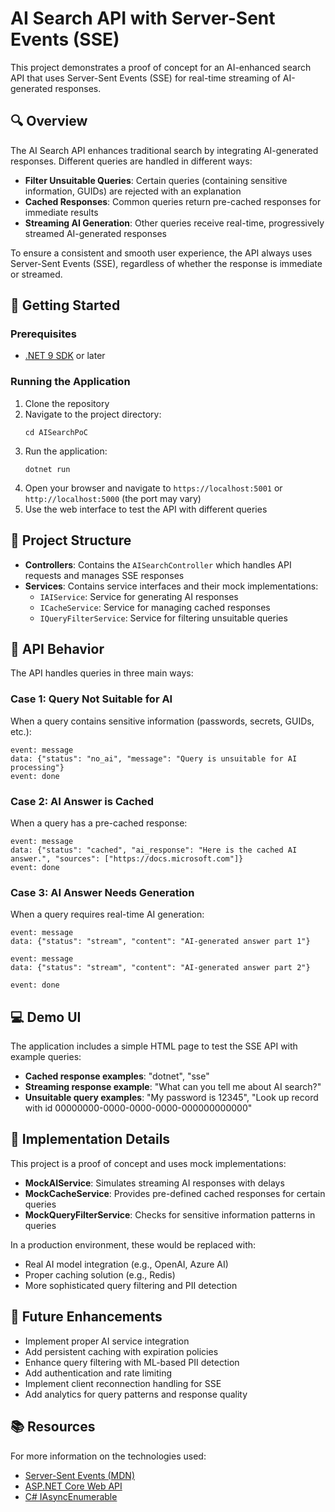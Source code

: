 # AI Search API with Server-Sent Events (SSE)

This project demonstrates a proof of concept for an AI-enhanced search API that uses Server-Sent Events (SSE) for real-time streaming of AI-generated responses.

## 🔍 Overview

The AI Search API enhances traditional search by integrating AI-generated responses. Different queries are handled in different ways:

- **Filter Unsuitable Queries**: Certain queries (containing sensitive information, GUIDs) are rejected with an explanation
- **Cached Responses**: Common queries return pre-cached responses for immediate results
- **Streaming AI Generation**: Other queries receive real-time, progressively streamed AI-generated responses

To ensure a consistent and smooth user experience, the API always uses Server-Sent Events (SSE), regardless of whether the response is immediate or streamed.

## 🚀 Getting Started

### Prerequisites

- [.NET 9 SDK](https://dotnet.microsoft.com/download) or later

### Running the Application

1. Clone the repository
2. Navigate to the project directory:
   ```
   cd AISearchPoC
   ```
3. Run the application:
   ```
   dotnet run
   ```
4. Open your browser and navigate to `https://localhost:5001` or `http://localhost:5000` (the port may vary)
5. Use the web interface to test the API with different queries

## 🧩 Project Structure

- **Controllers**: Contains the `AISearchController` which handles API requests and manages SSE responses
- **Services**: Contains service interfaces and their mock implementations:
  - `IAIService`: Service for generating AI responses
  - `ICacheService`: Service for managing cached responses
  - `IQueryFilterService`: Service for filtering unsuitable queries

## 🔄 API Behavior

The API handles queries in three main ways:

### Case 1: Query Not Suitable for AI
When a query contains sensitive information (passwords, secrets, GUIDs, etc.):
```
event: message
data: {"status": "no_ai", "message": "Query is unsuitable for AI processing"}
event: done
```

### Case 2: AI Answer is Cached
When a query has a pre-cached response:
```
event: message
data: {"status": "cached", "ai_response": "Here is the cached AI answer.", "sources": ["https://docs.microsoft.com"]}
event: done
```

### Case 3: AI Answer Needs Generation
When a query requires real-time AI generation:
```
event: message
data: {"status": "stream", "content": "AI-generated answer part 1"}

event: message
data: {"status": "stream", "content": "AI-generated answer part 2"}

event: done
```

## 💻 Demo UI

The application includes a simple HTML page to test the SSE API with example queries:
- **Cached response examples**: "dotnet", "sse"
- **Streaming response example**: "What can you tell me about AI search?"
- **Unsuitable query examples**: "My password is 12345", "Look up record with id 00000000-0000-0000-0000-000000000000"

## 🧪 Implementation Details

This project is a proof of concept and uses mock implementations:

- **MockAIService**: Simulates streaming AI responses with delays
- **MockCacheService**: Provides pre-defined cached responses for certain queries
- **MockQueryFilterService**: Checks for sensitive information patterns in queries

In a production environment, these would be replaced with:
- Real AI model integration (e.g., OpenAI, Azure AI)
- Proper caching solution (e.g., Redis)
- More sophisticated query filtering and PII detection

## 📝 Future Enhancements

- Implement proper AI service integration
- Add persistent caching with expiration policies
- Enhance query filtering with ML-based PII detection
- Add authentication and rate limiting
- Implement client reconnection handling for SSE
- Add analytics for query patterns and response quality

## 📚 Resources

For more information on the technologies used:
- [Server-Sent Events (MDN)](https://developer.mozilla.org/en-US/docs/Web/API/Server-sent_events)
- [ASP.NET Core Web API](https://docs.microsoft.com/en-us/aspnet/core/web-api)
- [C# IAsyncEnumerable](https://docs.microsoft.com/en-us/dotnet/api/system.collections.generic.iasyncenumerable-1)